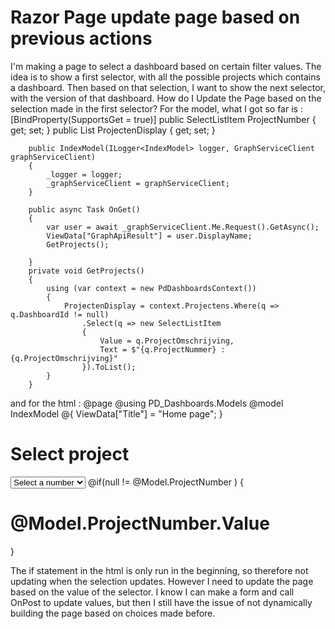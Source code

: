 
# Razor Page update page based on previous actions

I'm making a page to select a dashboard based on certain filter values.
The idea is to show a first selector, with all the possible projects which contains a dashboard. Then based on that selection, I want to show the next selector, with the version of that dashboard.
How do I Update the Page based on the selection made in the first selector?
For the model, what I got so far is :
        [BindProperty(SupportsGet = true)]
        public SelectListItem ProjectNumber { get; set; }
        public List<SelectListItem> ProjectenDisplay { get; set; }

        public IndexModel(ILogger<IndexModel> logger, GraphServiceClient graphServiceClient)
        {
            _logger = logger;
            _graphServiceClient = graphServiceClient;
        }

        public async Task OnGet()
        {
            var user = await _graphServiceClient.Me.Request().GetAsync();
            ViewData["GraphApiResult"] = user.DisplayName;
            GetProjects();

        }
        private void GetProjects()
        {
            using (var context = new PdDashboardsContext())
            {
                ProjectenDisplay = context.Projectens.Where(q => q.DashboardId != null)
                    .Select(q => new SelectListItem
                    {
                        Value = q.ProjectOmschrijving,
                        Text = $"{q.ProjectNummer} : {q.ProjectOmschrijving}"
                    }).ToList();
            }
        }

and for the html :
@page
@using PD_Dashboards.Models
@model IndexModel
@{
    ViewData["Title"] = "Home page";
}
<h1>Select project</h1>
<select class="form-select"
        name="ProjectSelector"
        asp-items="Model.ProjectenDisplay"
        asp-for="ProjectNumber">
    <option value="">Select a number</option>
</select>
@if(null != @Model.ProjectNumber )
{
    <h1>@Model.ProjectNumber.Value</h1>
}

The if statement in the html is only run in the beginning, so therefore not updating when the selection updates. However I need to update the page based on the value of the selector.
I know I can make a form and call OnPost to update values, but then I still have the issue of not dynamically building the page based on choices made before.

        